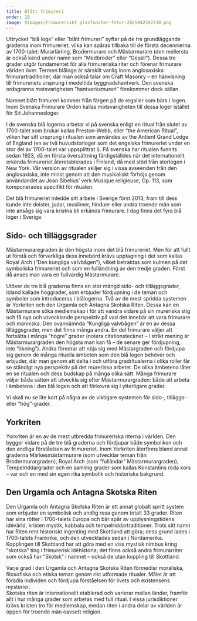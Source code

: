 ```yaml
---
title: Blått frimureri
order: 10
image: $images/Frimureriskt_glasfonster-fotor-2025042592738.png
---
```

Uttrycket “blå loge” eller “blått frimureri” syftar på de tre grundläggande graderna inom frimureriet, vilka kan spåras tillbaka till de första decennierna av 1700-talet: Murarlärling, Brodermurare och Mästarmurare (den mellersta är också känd under namn som “Medbroder” eller “Gesäll”). Dessa tre grader utgör fundamentet för alla frimureriska riter och förenar frimurare världen över. Termen blåloge är särskilt vanlig inom anglosaxiska frimurartraditioner, där man också talar om Craft Masonry – en hänvisning till frimureriets ursprung i medeltida byggnadshantverk. Den svenska ordagranna motsvarigheten ”hantverksmureri” förekommer dock sällan.

Namnet blått frimureri kommer från färgen på de regalier som bärs i logen. Inom Svenska Frimurare Orden kallas motsvarigheten till dessa loger istället för S:t Johannesloger.

I de svenska blå logerna arbetar vi på svenska enligt en ritual från slutet av 1700-talet som brukar kallas Preston-Webb, eller “the American Ritual”, vilken har sitt ursprung i ritualen som användes av the Antient Grand Lodge of England (en av två huvudstorloger som det engelska frimureriet under en stor del av 1700-talet var uppsplittrat i). På svenska har ritualen funnits sedan 1923, då en första översättning färdigställdes när det internationellt erkända frimureriet återetablerades i Finland, då med stöd från storlogen i New York. Vår version av ritualen skiljer sig i vissa avseenden från den anglosaxiska, inte minst genom att den musikaliskt förhöjs genom användandet av Jean Sibelius’ verk Musique religieuse, Op. 113, som komponerades specifikt för ritualen.

Det blå frimureriet inledde sitt arbete i Sverige först 2013; fram till dess kunde inte deister, judar, muslimer, hinduer eller andra troende män som inte ansågs sig vara kristna bli erkända frimurare. I dag finns det fyra blå loger i Sverige.

## Sido- och tilläggsgrader

Mästarmuraregraden är den högsta inom det blå frimureriet. Men för att fullt ut förstå och förverkliga dess innebörd krävs upptagning i det som kallas Royal Arch (“Den kungliga valvbågen”), vilket betraktas som kulmen på det symboliska frimureriet och som en fulländning av den tredje graden. Först då anses man vara en fullvärdig Mästarmurare.

Utöver de tre blå graderna finns en stor mängd sido- och tilläggsgrader, ibland kallade höggrader, som erbjuder fördjupning i de teman och symboler som introduceras i blålogerna. Två av de mest spridda systemen är Yorkriten och den Urgamla och Antagna Skotska Riten. Dessa kan en Mästarmurare söka medlemskap i för att vandra vidare på sin mureriska stig och få nya och utvecklande perspektiv på vad det innebär att vara frimurare och människa. Den ovannämnda “Kungliga valvbågen” är en av dessa tilläggsgrader, men det finns många andra. En del frimurare väljer att fortsätta i många “högre” grader (notera citationstecknet – i strikt mening är Mästarmurargraden den högsta man kan få – de senare ger fördjupning, inte “ökning”). Andra föredrar att nöja sig med Mästargraden och fördjupa sig genom de många rituella ämbeten som den blå logen behöver och erbjuder, där man genom att delta i och utföra gradritualerna i olika roller får se ständigt nya perspektiv på det mureriska arbetet. De olika ämbetena låter en se ritualen och dess budskap på många olika sätt. Många frimurare väljer båda sätten att utveckla sig efter Mästarmurargraden: både att arbeta i ämbetena i den blå logen och att förkovra sig i ytterligare grader.

Vi skall nu se lite kort på några av de viktigare systemen för sido-, tilläggs- eller “hög”-grader.

## Yorkriten

Yorkriten är en av de mest utbredda frimureriska riterna i världen. Den bygger vidare på de tre blå graderna och fördjupar både symboliken och den andliga förståelsen av frimureriet. Inom Yorkriten återfinns bland annat graderna Märkesmästarmurare (som utvecklar teman från Brodermurargraden), Royal Arch (som “fulländar” Mästarmurargraden), Tempelriddargrader och en samling grader som kallas Konstantins röda kors – var och en med sin egen rika symbolik och historiska bakgrund.

## Den Urgamla och Antagna Skotska Riten

Den Urgamla och Antagna Skotska Riten är ett annat globalt spritt system som erbjuder en symbolisk och andlig resa genom totalt 33 grader. Riten har sina rötter i 1700-talets Europa och bär spår av upplysningstidens idévärld, kristen mystik, kabbala och tempelriddartraditioner. Trots sitt namn har Riten rent historiskt ingenting med Skottland att göra; dess grund lades i 1700-talets Frankrike, och den utvecklades sedan i Nordamerika. Kopplingen till Skottland har att göra med en viss mystisk nimbus kring “skotska” ting i frimurerisk idéhistoria; det finns också andra frimurarriter som också har “Skotsk” i namnet – också de utan koppling till Skottland.

Varje grad i den Urgamla och Antagna Skotska Riten förmedlar moraliska, filosofiska och etiska teman genom rikt utformade ritualer. Målet är att förädla individen och fördjupa förståelsen för livets och existensens mysterier.  
Skotska riten är internationellt etablerad och varierar mellan länder, framför allt i hur många grader som arbetas med full ritual. I vissa jurisdiktioner krävs kristen tro för medlemskap, medan riten i andra delar av världen är öppen för troende män oavsett religion.